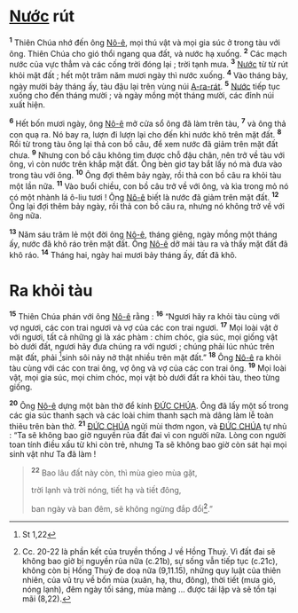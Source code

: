 # [Nước]() rút

<sup><b>1</b></sup> Thiên Chúa nhớ đến ông [Nô-ê](), mọi thú vật và mọi gia súc ở trong tàu với ông. Thiên Chúa cho gió thổi ngang qua đất, và nước hạ xuống. <sup><b>2</b></sup> Các mạch nước của vực thẳm và các cống trời đóng lại ; trời tạnh mưa. <sup><b>3</b></sup> [Nước]() từ từ rút khỏi mặt đất ; hết một trăm năm mươi ngày thì nước xuống. <sup><b>4</b></sup> Vào tháng bảy, ngày mười bảy tháng ấy, tàu đậu lại trên vùng núi [A-ra-rát](). <sup><b>5</b></sup> [Nước]() tiếp tục xuống cho đến tháng mười ; và ngày mồng một tháng mười, các đỉnh núi xuất hiện.

<sup><b>6</b></sup> Hết bốn mươi ngày, ông [Nô-ê]() mở cửa sổ ông đã làm trên tàu, <sup><b>7</b></sup> và ông thả con quạ ra. Nó bay ra, lượn đi lượn lại cho đến khi nước khô trên mặt đất. <sup><b>8</b></sup> Rồi từ trong tàu ông lại thả con bồ câu, để xem nước đã giảm trên mặt đất chưa. <sup><b>9</b></sup> Nhưng con bồ câu không tìm được chỗ đậu chân, nên trở về tàu với ông, vì còn nước trên khắp mặt đất. Ông bèn giơ tay bắt lấy nó mà đưa vào trong tàu với ông. <sup><b>10</b></sup> Ông đợi thêm bảy ngày, rồi thả con bồ câu ra khỏi tàu một lần nữa. <sup><b>11</b></sup> Vào buổi chiều, con bồ câu trở về với ông, và kìa trong mỏ nó có một nhành lá ô-liu tươi ! Ông [Nô-ê]() biết là nước đã giảm trên mặt đất. <sup><b>12</b></sup> Ông lại đợi thêm bảy ngày, rồi thả con bồ câu ra, nhưng nó không trở về với ông nữa.

<sup><b>13</b></sup> Năm sáu trăm lẻ một đời ông [Nô-ê](), tháng giêng, ngày mồng một tháng ấy, nước đã khô ráo trên mặt đất. Ông [Nô-ê]() dỡ mái tàu ra và thấy mặt đất đã khô ráo. <sup><b>14</b></sup> Tháng hai, ngày hai mươi bảy tháng ấy, đất đã khô.

# Ra khỏi tàu

<sup><b>15</b></sup> Thiên Chúa phán với ông [Nô-ê]() rằng : <sup><b>16</b></sup> “Ngươi hãy ra khỏi tàu cùng với vợ ngươi, các con trai ngươi và vợ của các con trai ngươi. <sup><b>17</b></sup> Mọi loài vật ở với ngươi, tất cả những gì là xác phàm : chim chóc, gia súc, mọi giống vật bò dưới đất, ngươi hãy đưa chúng ra với ngươi ; chúng phải lúc nhúc trên mặt đất, phải [^1@-fd0132e9-b69a-4587-b767-6cf8528a22ab]sinh sôi nảy nở thật nhiều trên mặt đất.” <sup><b>18</b></sup> Ông [Nô-ê]() ra khỏi tàu cùng với các con trai ông, vợ ông và vợ của các con trai ông. <sup><b>19</b></sup> Mọi loài vật, mọi gia súc, mọi chim chóc, mọi vật bò dưới đất ra khỏi tàu, theo từng giống.

<sup><b>20</b></sup> Ông [Nô-ê]() dựng một bàn thờ để kính [ĐỨC CHÚA](). Ông đã lấy một số trong các gia súc thanh sạch và các loài chim thanh sạch mà dâng làm lễ toàn thiêu trên bàn thờ. <sup><b>21</b></sup> [ĐỨC CHÚA]() ngửi mùi thơm ngon, và [ĐỨC CHÚA]() tự nhủ : “Ta sẽ không bao giờ nguyền rủa đất đai vì con người nữa. Lòng con người toan tính điều xấu từ khi còn trẻ, nhưng Ta sẽ không bao giờ còn sát hại mọi sinh vật như Ta đã làm !

> <sup><b>22</b></sup> Bao lâu đất này còn, thì mùa gieo mùa gặt,
>
> trời lạnh và trời nóng, tiết hạ và tiết đông,
>
> ban ngày và ban đêm, sẽ không ngừng đắp đổi[^1-fd0132e9-b69a-4587-b767-6cf8528a22ab].”

[^1-fd0132e9-b69a-4587-b767-6cf8528a22ab]: Cc. 20-22 là phần kết của truyền thống J về Hồng Thuỷ. Vì đất đai sẽ không bao giờ bị nguyền rủa nữa (c.21b), sự sống vẫn tiếp tục (c.21c), không còn bị Hồng Thuỷ đe doạ nữa (9,11.15), những quy luật của thiên nhiên, của vũ trụ về bốn mùa (xuân, hạ, thu, đông), thời tiết (mưa gió, nóng lạnh), đêm ngày tối sáng, mùa màng ... được tái lập và sẽ tồn tại mãi (8,22).

[^1@-fd0132e9-b69a-4587-b767-6cf8528a22ab]: St 1,22
